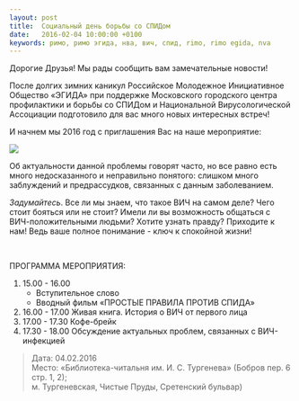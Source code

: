 ```yaml
---
layout: post
title:  Социальный день борьбы со СПИДом
date:   2016-02-04 10:00:00 +0100
keywords: римо, римо эгида, нва, вич, спид, rimo, rimo egida, nva
---
```


Дорогие Друзья! Мы рады сообщить вам замечательные новости!

После долгих зимних каникул Российское Молодежное Инициативное Общество «ЭГИДА» при поддержке Московского городского центра профилактики и борьбы со СПИДом и Национальной Вирусологической Ассоциации подготовило для вас много новых интересных встреч! 

И начнем мы 2016 год с приглашения Вас на наше мероприятие:

![](https://dl.dropboxusercontent.com/u/3599809/egida/news/2016/02/04/poster.jpg)

Об актуальности данной проблемы говорят часто, но все равно есть много недосказанного и неправильно понятого: слишком много заблуждений и предрассудков, связанных с данным заболеванием. 

*Задумайтесь*. Все ли мы знаем, что такое ВИЧ на самом деле? Чего стоит бояться или не стоит? Имели ли вы возможность общаться с ВИЧ-положительными людьми? Хотите узнать правду? Приходите к нам! Ведь ваше полное понимание - ключ к спокойной жизни!

<!--more--> 

ПРОГРАММА МЕРОПРИЯТИЯ:

1. 15.00 - 16.00 
    * Вступительное слово
    * Вводный фильм «ПРОСТЫЕ ПРАВИЛА ПРОТИВ СПИДА»
2. 16.00 - 17.00 Живая книга. История о ВИЧ от первого лица
3. 17.00 - 17.30 Кофе-брейк
4. 17.30 - 18.00 Обсуждение актуальных проблем, связанных с ВИЧ-инфекцией

> Дата: 04.02.2016<br/>
Место: «Библиотека-читальня им. И. С. Тургенева» (Бобров пер. 6 стр. 1, 2);<br/>
м. Тургеневская, Чистые Пруды, Сретенский бульвар)

